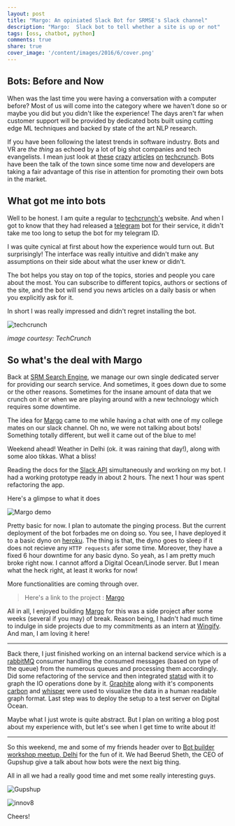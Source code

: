 ```yaml
---
layout: post
title: "Margo: An opiniated Slack Bot for SRMSE's Slack channel"
description: "Margo:  Slack bot to tell whether a site is up or not"
tags: [oss, chatbot, python]
comments: true
share: true
cover_image: '/content/images/2016/6/cover.png'
---
```


## Bots: Before and Now

When was the last time you were having a conversation with a computer before? Most of us will come into the category where we haven't done so or maybe you did but you didn't like the experience! The days aren't far when customer support will be provided by dedicated bots built using cutting edge ML techniques and backed by state of the art NLP research.

If you have been following the latest trends in software industry. Bots and VR are *the thing* as echoed by a lot of big shot companies and tech evangelists. I mean just look at [these](https://techcrunch.com/2016/04/07/rise-of-the-bots-x-ai-raises-23m-more-for-amy-a-bot-that-arranges-appointments/) [crazy](https://techcrunch.com/2016/03/17/facebooks-messenger-in-a-bot-store/) [articles](https://techcrunch.com/2016/05/11/kik-already-has-over-6000-bots-reaching-300-million-registered-users/) [on](https://techcrunch.com/2016/05/10/facebook-chatbot-analytics/) [techcrunch](https://techcrunch.com/2016/05/07/bots-messenger-and-the-future-of-customer-service/). Bots have been the talk of the town since some time now and developers are taking a fair advantage of this rise in attention for promoting their own bots in the market.

## What got me into bots

Well to be honest. I am quite a regular to [techcrunch's](https://techcrunch.com/) website. And when I got to know that they had released a [telegram](https://telegram.org/) bot for their service, it didn't take me too long to setup the bot for my telegram ID.

I was quite cynical at first about how the experience would turn out. But surprisingly! The interface was really intuitive and didn't make any assumptions on their side about what the user knew or didn't.

The bot helps you stay on top of the topics, stories and people you care about the most. You can subscribe to different topics, authors or sections of the site, and the bot will send you news articles on a daily basis or when you explicitly ask for it.

In short I was really impressed and didn't regret installing the bot.

![techcrunch](https://tctechcrunch2011.files.wordpress.com/2016/03/mar-15-2016-1020.gif)

_image courtesy: TechCrunch_

## So what's the deal with Margo

Back at [SRM Search Engine](http://srmsearchengine.in/), we manage our own single dedicated server for providing our search service. And sometimes, it goes down due to some or the other reasons. Sometimes for the insane amount of data that we crunch on it or when we are playing around with a new technology which requires some downtime.


The idea for [Margo](https://github.com/tasdikrahman/margo) came to me while having a chat with one of my college mates on our slack channel. Oh no, we were not talking about bots! Something totally different, but well it came out of the blue to me!

Weekend ahead! Weather in Delhi (ok. it was raining that day!), along with some aloo tikkas. What a bliss!

Reading the docs for the [Slack API](https://api.slack.com/) simultaneously and working on my bot. I had a working prototype ready in about 2 hours. The next 1 hour was spent refactoring the app.

Here's a glimpse to what it does

![Margo demo](https://raw.githubusercontent.com/tasdikrahman/margo/master/assets/demo.gif)

Pretty basic for now. I plan to automate the pinging process. But the current deployment of the bot forbades me on doing so. You see, I have deployed it to a basic dyno on [heroku](https://heroku.com/). The thing is that, the dyno goes to sleep if it does not recieve any `HTTP requests` afer some time. Moreover, they have a fixed 6 hour downtime for any basic dyno. So yeah, as I am pretty much broke right now. I cannot afford a Digital Ocean/Linode server. But I mean what the heck right, at least it works for now!

More functionalities are coming through over.

>Here's a link to the project : [Margo](https://github.com/tasdikrahman/margo)

All in all, I enjoyed building [Margo](https://github.com/margo/) for this was a side project after some weeks (several if you may) of break. Reason being, I hadn't had much time to indulge in side projects due to my commitments as an intern at [Wingify](http://wingify.com/). And man, I am loving it here!

***

Back there, I just finished working on an internal backend service which is a [rabbitMQ](https://www.rabbitmq.com/) consumer handling the consumed messages (based on type of the queue) from the numerous queues and processing them accordingly. Did some refactoring of the service and then integrated [statsd](https://statsd.readthedocs.io/en/v3.2.1/index.html) with it to graph the IO operations done by it. [Graphite](https://graphite.readthedocs.io) along with it's components [carbon](https://graphite.readthedocs.io/en/latest/carbon-daemons.html) and [whisper](https://graphite.readthedocs.io/en/latest/whisper.html) were used to visualize the data in a human readable graph format. Last step was to deploy the setup to a test server on Digital Ocean.

Maybe what I just wrote is quite abstract. But I plan on writing a blog post about my experience with, but let's see when I get time to write about it!

***

So this weekend, me and some of my friends header over to [Bot builder workshop meetup, Delhi](http://meetup.com/Bot-Builder-Delhi/) for the fun of it. We had Beerud Sheth, the CEO of Gupshup give a talk about how bots were the next big thing.

All in all we had a really good time and met some really interesting guys.

![Gupshup](https://raw.githubusercontent.com/tasdikrahman/tasdikrahman.me/gh-pages/content/images/2016/6/gupshup.jpg)

![innov8](https://raw.githubusercontent.com/tasdikrahman/tasdikrahman.me/gh-pages/content/images/2016/6/innova8.jpg)

Cheers!
